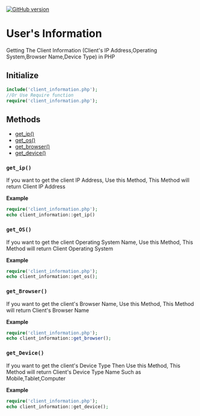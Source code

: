 [![GitHub version](https://badge.fury.io/gh/marufhasan1%2Fclient_information.svg)](https://badge.fury.io/gh/marufhasan1%2Fclient_information)
# User's Information
Getting The Client Information (Client's IP Address,Operating System,Browser Name,Device Type) in PHP 

## Initialize
```php
include('client_information.php');
//Or Use Require function
require('client_information.php');

```
## Methods

* [get_ip()](#get_ip)
* [get_os()](#get_os)
* [get_browser()](#get_browser)
* [get_device()](#get_device)

### `get_ip()`
If you want to get the client IP Address, Use this Method, This Method will return Client IP Address

**Example**
```php
require('client_information.php');
echo client_information::get_ip()
```


### `get_OS()`
If you want to get the client Operating System Name, Use this Method, This Method will return Client Operating System

**Example**
```php
require('client_information.php');
echo client_information::get_os();
```


### `get_Browser()`
If you want to get the client's Browser Name, Use this Method, This Method will return Client's Browser Name

**Example**
```php
require('client_information.php');
echo client_information::get_browser();
```

### `get_Device()`
If you want to get the client's Device Type Then Use this Method, This Method will return Client's Device Type Name Such as 
Mobile,Tablet,Computer

**Example**
```php
require('client_information.php');
echo client_information::get_device();
```
